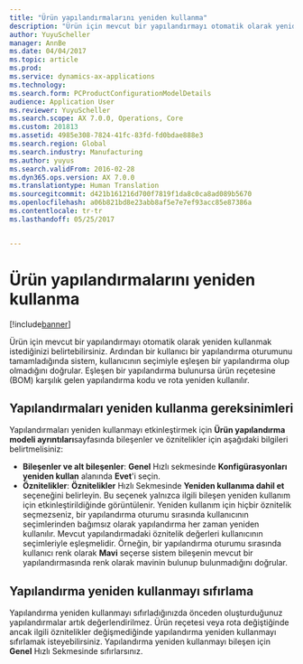 ```yaml
---
title: "Ürün yapılandırmalarını yeniden kullanma"
description: "Ürün için mevcut bir yapılandırmayı otomatik olarak yeniden kullanmak istediğinizi belirtebilirsiniz. Ardından bir kullanıcı bir yapılandırma oturumunu tamamladığında sistem, kullanıcının seçimiyle eşleşen bir yapılandırma olup olmadığını doğrular. Eşleşen bir yapılandırma bulunursa ürün reçetesine (BOM) karşılık gelen yapılandırma kodu ve rota yeniden kullanılır."
author: YuyuScheller
manager: AnnBe
ms.date: 04/04/2017
ms.topic: article
ms.prod: 
ms.service: dynamics-ax-applications
ms.technology: 
ms.search.form: PCProductConfigurationModelDetails
audience: Application User
ms.reviewer: YuyuScheller
ms.search.scope: AX 7.0.0, Operations, Core
ms.custom: 201813
ms.assetid: 4985e308-7824-41fc-83fd-fd0bdae888e3
ms.search.region: Global
ms.search.industry: Manufacturing
ms.author: yuyus
ms.search.validFrom: 2016-02-28
ms.dyn365.ops.version: AX 7.0.0
ms.translationtype: Human Translation
ms.sourcegitcommit: d421b161216d700f7819f1da8c0ca8ad089b5670
ms.openlocfilehash: a06b821bd8e23abb8af5e7e7ef93acc85e87386a
ms.contentlocale: tr-tr
ms.lasthandoff: 05/25/2017


---
```


# <a name="reuse-product-configurations"></a>Ürün yapılandırmalarını yeniden kullanma

[!include[banner](../includes/banner.md)]


Ürün için mevcut bir yapılandırmayı otomatik olarak yeniden kullanmak istediğinizi belirtebilirsiniz. Ardından bir kullanıcı bir yapılandırma oturumunu tamamladığında sistem, kullanıcının seçimiyle eşleşen bir yapılandırma olup olmadığını doğrular. Eşleşen bir yapılandırma bulunursa ürün reçetesine (BOM) karşılık gelen yapılandırma kodu ve rota yeniden kullanılır.

<a name="requirements-for-reusing-configurations"></a>Yapılandırmaları yeniden kullanma gereksinimleri
---------------------------------------

Yapılandırmaları yeniden kullanmayı etkinleştirmek için **Ürün yapılandırma modeli ayrıntıları**sayfasında bileşenler ve öznitelikler için aşağıdaki bilgileri belirtmelisiniz:

-   **Bileşenler ve alt bileşenler**: **Genel** Hızlı sekmesinde **Konfigürasyonları yeniden kullan** alanında **Evet**'i seçin.
-   **Öznitelikler**: **Öznitelikler** Hızlı Sekmesinde **Yeniden kullanıma dahil et** seçeneğini belirleyin. Bu seçenek yalnızca ilgili bileşen yeniden kullanım için etkinleştirildiğinde görüntülenir. Yeniden kullanım için hiçbir öznitelik seçmezseniz, bir yapılandırma oturumu sırasında kullanıcının seçimlerinden bağımsız olarak yapılandırma her zaman yeniden kullanılır. Mevcut yapılandırmadaki öznitelik değerleri kullanıcının seçimleriyle eşleşmelidir. Örneğin, bir yapılandırma oturumu sırasında kullanıcı renk olarak **Mavi** seçerse sistem bileşenin mevcut bir yapılandırmasında renk olarak mavinin bulunup bulunmadığını doğrular.

## <a name="resetting-configuration-reuse"></a>Yapılandırma yeniden kullanmayı sıfırlama
Yapılandırma yeniden kullanmayı sıfırladığınızda önceden oluşturduğunuz yapılandırmalar artık değerlendirilmez. Ürün reçetesi veya rota değiştiğinde ancak ilgili öznitelikler değişmediğinde yapılandırma yeniden kullanmayı sıfırlamak isteyebilirsiniz. Yapılandırma yeniden kullanmayı bileşen için **Genel** Hızlı Sekmesinde sıfırlarsınız.




